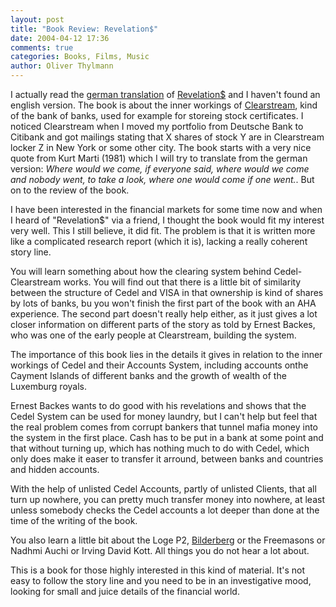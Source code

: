 ```yaml
---
layout: post
title: "Book Review: Revelation$"
date: 2004-04-12 17:36
comments: true
categories: Books, Films, Music
author: Oliver Thylmann
---
```



I actually read the [german translation](http://www.amazon.de/exec/obidos/ASIN/385842546X/) of [Revelation$](http://www.amazon.com/exec/obidos/tg/detail/-/2912485282/) and I haven't found an english version. The book is about the inner workings of [Clearstream](http://www.clearstream.com/), kind of the bank of banks, used for example for storeing stock certificates. I noticed Clearstream when I moved my portfolio from Deutsche Bank to Citibank and got mailings stating that X shares of stock Y are in Clearstream locker Z in New York or some other city. The book starts with a very nice quote from Kurt Marti (1981) which I will try to translate from the german version: *Where would we come, if everyone said, where would we come and nobody went, to take a look, where one would come if one went.*. But on to the review of the book.





I have been interested in the financial markets for some time now and when I heard of &quot;Revelation$&quot; via a friend, I thought the book would fit my interest very well. This I still believe, it did fit. The problem is that it is written more like a complicated research report (which it is), lacking a really coherent story line. 

You will learn something about how the clearing system behind Cedel-Clearstream works. You will find out that there is a little bit of similarity between the structure of Cedel and VISA in that ownership is kind of shares by lots of banks, bu you won't finish the first part of the book with an AHA experience. The second part doesn't really help either, as it just gives a lot closer information on different parts of the story as told by Ernest Backes, who was one of the early people at Clearstream, building the system.

The importance of this book lies in the details it gives in relation to the inner workings of Cedel and their Accounts System, including accounts onthe Cayment Islands of different banks and the growth of wealth of the Luxemburg royals.

Ernest Backes wants to do good with his revelations and shows that the Cedel System can be used for money laundry, but I can't help but feel that the real problem comes from corrupt bankers that tunnel mafia money into the system in the first place. Cash has to be put in a bank at some point and that without turning up, which has nothing much to do with Cedel, which only does make it easer to transfer it arround, between banks and countries and hidden accounts. 

With the help of unlisted Cedel Accounts, partly of unlisted Clients, that all turn up nowhere, you can pretty much transfer money into nowhere, at least unless somebody checks the Cedel accounts a lot deeper than done at the time of the writing of the book.

You also learn a little bit about the Loge P2, [Bilderberg](http://www.bilderberg.org/) or the Freemasons or Nadhmi Auchi or Irving David Kott. All things you do not hear a lot about. 

This is a book for those highly interested in this kind of material. It's not easy to follow the story line and you need to be in an investigative mood, looking for small and juice details of the financial world.


